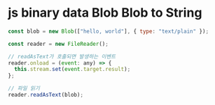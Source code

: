 # js binary data Blob Blob to String

```js
const blob = new Blob(["hello, world"], { type: "text/plain" });

const reader = new FileReader();

// readAsText가 호출되면 발생하는 이벤트
reader.onload = (event: any) => {
  this.stream.set(event.target.result);
};

// 파일 읽기
reader.readAsText(blob);
```
